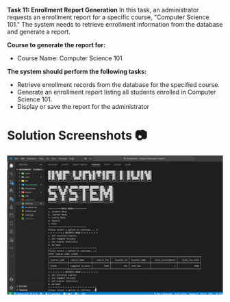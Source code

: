 **Task 11: Enrollment Report Generation**
In this task, an administrator requests an enrollment report for a specific course, "Computer Science 101." The system needs to retrieve enrollment information from the database and generate a report.

**Course to generate the report for:**
- Course Name: Computer Science 101
  
**The system should perform the following tasks:**
- Retrieve enrollment records from the database for the specified course.
- Generate an enrollment report listing all students enrolled in Computer Science 101.
- Display or save the report for the administrator

# Solution Screenshots 📷
![Geneerated Console Report](/Documentation/assets/image10.png)